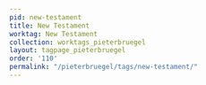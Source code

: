 ```yaml
---
pid: new-testament
title: New Testament
worktag: New Testament
collection: worktags_pieterbruegel
layout: tagpage_pieterbruegel
order: '110'
permalink: "/pieterbruegel/tags/new-testament/"
---
```

